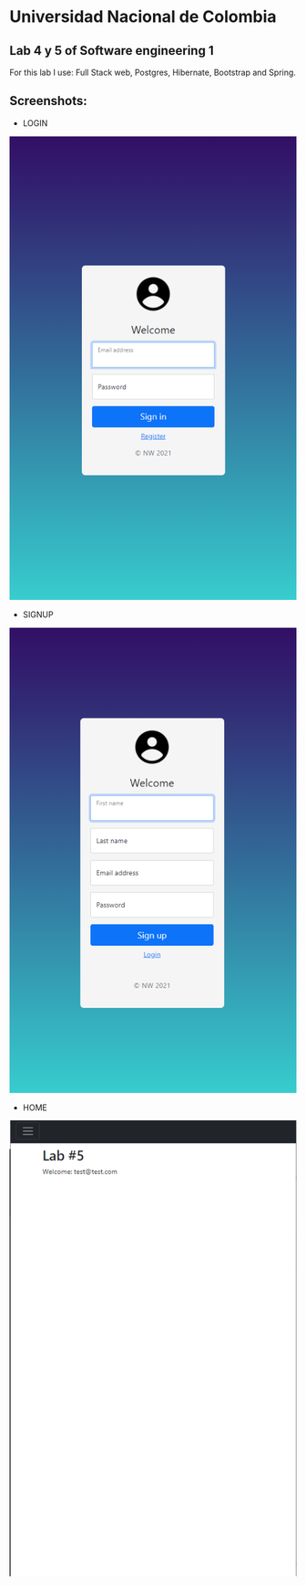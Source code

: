 # Universidad Nacional de Colombia

## Lab 4 y 5 of Software engineering 1

For this lab I use: Full Stack web, Postgres, Hibernate, Bootstrap and Spring.

## Screenshots:
- LOGIN

![LOGIN](https://github.com/nestorsgarzonc/java_spring_lizzard/blob/master/screenshots/login.png?raw=true)

- SIGNUP

![Signup](https://github.com/nestorsgarzonc/java_spring_lizzard/blob/master/screenshots/Signup.png?raw=true)

- HOME

![HOME](https://github.com/nestorsgarzonc/java_spring_lizzard/blob/master/screenshots/home.png?raw=true)
